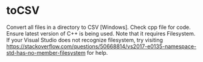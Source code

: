 # toCSV
Convert all files in a directory to CSV [Windows]. Check cpp file for code. Ensure latest version of C++ is being used.
Note that it requires Filesystem. If your Visual Studio does not recognize filesystem, try visiting https://stackoverflow.com/questions/50668814/vs2017-e0135-namespace-std-has-no-member-filesystem for help.
